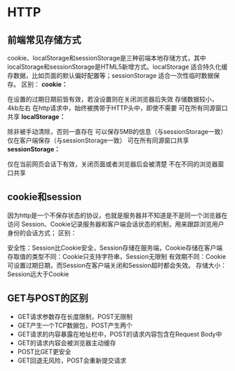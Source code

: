 # HTTP
## 前端常见存储方式
cookie、localStorage和sessionStorage是三种前端本地存储方式，其中localStorage和sessionStorage是HTML5新增方式。localStorage 适合持久化缓存数据，比如页面的默认偏好配置等；sessionStorage 适合一次性临时数据保存。 区别： 
**cookie：**

在设置的过期日期前皆有效，若没设置则在关闭浏览器后失效
存储数据较小，4kb左右
在http请求中，始终被携带于HTTP头中，即使不需要
可在所有同源窗口共享
**localStorage：**

除非被手动清除，否则一直存在
可以保存5MB的信息（与sessionStorage一致）
仅在客户端保存（与sessionStorage一致）
可在所有同源窗口共享
**sessionStorage：**

仅在当前网页会话下有效，关闭页面或者浏览器后会被清楚
不在不同的浏览器窗口共享
## cookie和session
因为http是一个不保存状态的协议，也就是服务器并不知道是不是同一个浏览器在访问 Session、Cookie记录服务器和客户端会话状态的机制，用来跟踪浏览用户身份的会话方式； 区别：

安全性：Session比Cookie安全，Session存储在服务端，Cookie存储在客户端
存取值的类型不同：Cookie只支持字符串，Session无限制
有效期不同：Cookie可设置过期日期，而Session在客户端关闭和Session超时都会失效。
存储大小：Session远大于Cookie
## GET与POST的区别
- GET请求参数存在长度限制，POST无限制
- GET产生一个TCP数据包，POST产生两个
- GET请求的内容暴露在地址栏中，POST的请求内容包含在Request Body中
- GET的请求内容会被浏览器主动缓存
- POST比GET更安全
- GET回退无风险，POST会重新提交请求